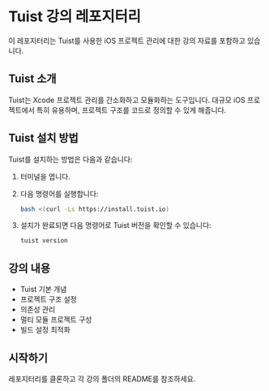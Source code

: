 # Tuist 강의 레포지터리

이 레포지터리는 Tuist를 사용한 iOS 프로젝트 관리에 대한 강의 자료를 포함하고 있습니다.

## Tuist 소개

Tuist는 Xcode 프로젝트 관리를 간소화하고 모듈화하는 도구입니다. 대규모 iOS 프로젝트에서 특히 유용하며, 프로젝트 구조를 코드로 정의할 수 있게 해줍니다.

## Tuist 설치 방법

Tuist를 설치하는 방법은 다음과 같습니다:

1. 터미널을 엽니다.
2. 다음 명령어를 실행합니다:

   ```bash
   bash <(curl -Ls https://install.tuist.io)
   ```

3. 설치가 완료되면 다음 명령어로 Tuist 버전을 확인할 수 있습니다:

   ```bash
   tuist version
   ```

## 강의 내용

- Tuist 기본 개념
- 프로젝트 구조 설정
- 의존성 관리
- 멀티 모듈 프로젝트 구성
- 빌드 설정 최적화

## 시작하기

레포지터리를 클론하고 각 강의 폴더의 README를 참조하세요.
